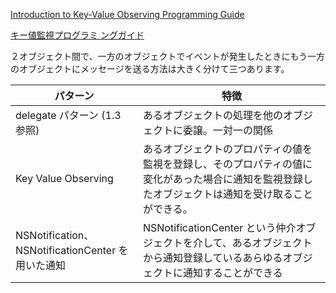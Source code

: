 [Introduction to Key-Value Observing Programming Guide](https://developer.apple.com/library/ios/#documentation/Cocoa/Conceptual/KeyValueObserving/KeyValueObserving.html#//apple_ref/doc/uid/10000177i)

[キー値監視プログラミ ングガイド](https://developer.apple.com/jp/devcenter/ios/library/documentation/KeyValueObserving.pdf)

２オブジェクト間で、一方のオブジェクトでイベントが発生したときにもう一方のオブジェクトにメッセージを送る方法は大きく分けて三つあります。

| パターン | 特徴 |
|-----|----|
| delegate パターン (1.3 参照) | あるオブジェクトの処理を他のオブジェクトに委譲。一対一の関係 |
| Key Value Observing |  あるオブジェクトのプロパティの値を監視を登録し、そのプロパティの値に変化があった場合に通知を監視登録したオブジェクトは通知を受け取ることができる。|
| NSNotification、NSNotificationCenter を用いた通知 | NSNotificationCenter という仲介オブジェクトを介して、あるオブジェクトから通知登録しているあらゆるオブジェクトに通知することができる|

